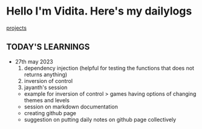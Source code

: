 # Hello I'm Vidita. Here's my dailylogs
[projects](/til/projects.md)
## TODAY'S LEARNINGS
- 27th may 2023
  1. dependency injection (helpful for testing the functions that does not returns anything)
  2. inversion of control
  3. jayanth's session
    - example for inversion of control > games having options of changing themes and levels
    - session on markdown documentation
    - creating github page
    - suggestion on putting daily notes on github page collectively
